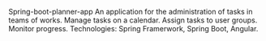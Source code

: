 Spring-boot-planner-app
An application for the administration of tasks in teams of works. Manage tasks on a calendar. Assign tasks to user groups. Monitor progress. Technologies: Spring Framerwork, Spring Boot, Angular.
